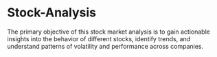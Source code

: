 # Stock-Analysis
The primary objective of this stock market analysis is to gain actionable insights into the behavior of different stocks, identify trends, and understand patterns of volatility and performance across companies.
